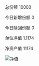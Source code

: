 总份额 10000 

今日新增份额 0

今日赎回份额 0
 
单位净值 1.1174
 
净资产值 11174

![净值](https://github.com/kanuha/BTC/blob/master/%E6%AF%8F%E6%97%A5%E5%87%80%E5%80%BC/pic/%E5%9F%BA%E9%87%9120191102.jpg)
